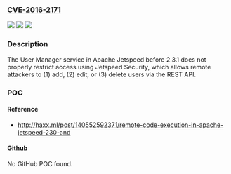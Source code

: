 ### [CVE-2016-2171](https://cve.mitre.org/cgi-bin/cvename.cgi?name=CVE-2016-2171)
![](https://img.shields.io/static/v1?label=Product&message=n%2Fa&color=blue)
![](https://img.shields.io/static/v1?label=Version&message=n%2Fa&color=blue)
![](https://img.shields.io/static/v1?label=Vulnerability&message=n%2Fa&color=brighgreen)

### Description

The User Manager service in Apache Jetspeed before 2.3.1 does not properly restrict access using Jetspeed Security, which allows remote attackers to (1) add, (2) edit, or (3) delete users via the REST API.

### POC

#### Reference
- http://haxx.ml/post/140552592371/remote-code-execution-in-apache-jetspeed-230-and

#### Github
No GitHub POC found.

